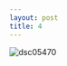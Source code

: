 ```yaml
---
layout: post
title: 4
---
```


![dsc05470](https://user-images.githubusercontent.com/26464535/28239915-bbaad09c-69b1-11e7-9a1a-d779b40e81af.jpg)
